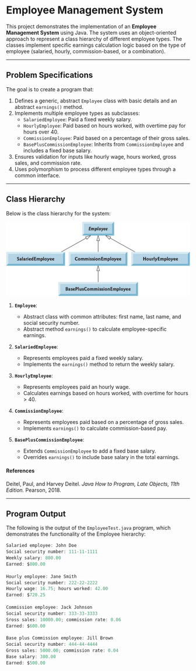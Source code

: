# Employee Management System

This project demonstrates the implementation of an **Employee Management System** using Java. The system uses an object-oriented approach to represent a class hierarchy of different employee types. The classes implement specific earnings calculation logic based on the type of employee (salaried, hourly, commission-based, or a combination).

---

## **Problem Specifications**

The goal is to create a program that:

1. Defines a generic, abstract `Employee` class with basic details and an abstract `earnings()` method.
2. Implements multiple employee types as subclasses:
   - `SalariedEmployee`: Paid a fixed weekly salary.
   - `HourlyEmployee`: Paid based on hours worked, with overtime pay for hours over 40.
   - `CommissionEmployee`: Paid based on a percentage of their gross sales.
   - `BasePlusCommissionEmployee`: Inherits from `CommissionEmployee` and includes a fixed base salary.
3. Ensures validation for inputs like hourly wage, hours worked, gross sales, and commission rate.
4. Uses polymorphism to process different employee types through a common interface.

---

## **Class Hierarchy**

Below is the class hierarchy for the system:

![Class Hierarchy](./class-hierarchy.png)

1. **`Employee`**:
   - Abstract class with common attributes: first name, last name, and social security number.
   - Abstract method `earnings()` to calculate employee-specific earnings.

2. **`SalariedEmployee`**:
   - Represents employees paid a fixed weekly salary.
   - Implements the `earnings()` method to return the weekly salary.

3. **`HourlyEmployee`**:
   - Represents employees paid an hourly wage.
   - Calculates earnings based on hours worked, with overtime for hours > 40.

4. **`CommissionEmployee`**:
   - Represents employees paid based on a percentage of gross sales.
   - Implements `earnings()` to calculate commission-based pay.

5. **`BasePlusCommissionEmployee`**:
   - Extends `CommissionEmployee` to add a fixed base salary.
   - Overrides `earnings()` to include base salary in the total earnings.

#### **References**

Deitel, Paul, and Harvey Deitel. *Java How to Program, Late Objects, 11th Edition.* Pearson, 2018.

---

## **Program Output**

The following is the output of the `EmployeeTest.java` program, which demonstrates the functionality of the Employee hierarchy:

```java
Salaried employee: John Doe
Social security number: 111-11-1111
Weekly salary: 800.00
Earned: $800.00

Hourly employee: Jane Smith
Social security number: 222-22-2222
Hourly wage: 16.75; hours worked: 42.00
Earned: $720.25

Commission employee: Jack Johnson
Social security number: 333-33-3333
Sross sales: 10000.00; commission rate: 0.06
Earned: $600.00

Base plus Commission employee: Jill Brown
Social security number: 444-44-4444
Gross sales: 5000.00; commission rate: 0.04
Base salary: 300.00
Earned: $500.00
```